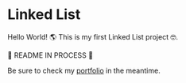 # Linked List

Hello World! 🌎 This is my first Linked List project 🤓.

🚧 README IN PROCESS 🚧

Be sure to check my <a href="https://guillemdlopez.github.io/portfolio/" target="_blank">portfolio</a> in the meantime.
